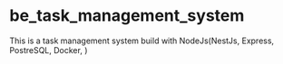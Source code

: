 # be_task_management_system
This is a task management system build with NodeJs(NestJs, Express, PostreSQL, Docker, )
